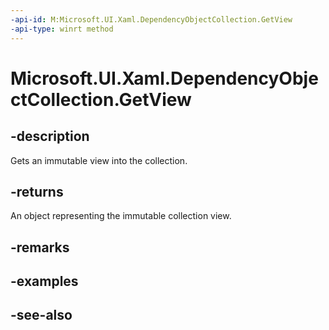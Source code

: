 ```yaml
---
-api-id: M:Microsoft.UI.Xaml.DependencyObjectCollection.GetView
-api-type: winrt method
---
```


<!-- Method syntax
public Windows.Foundation.Collections.IVectorView<Windows.UI.Xaml.DependencyObject> GetView()
-->

# Microsoft.UI.Xaml.DependencyObjectCollection.GetView

## -description
Gets an immutable view into the collection.

## -returns
An object representing the immutable collection view.

## -remarks

## -examples

## -see-also
